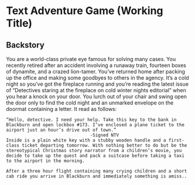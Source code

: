 # Text Adventure Game (Working Title)

## Backstory
You are a world-class private eye famous for solving many cases. You recently retired after an accident involving a runaway train, fourteen boxes of dynamite, and a crazed lion-tamer. You’ve returned home after packing up the office and making some goodbyes to others in the agency.
	It’s a cold night so you’ve got the fireplace running and you’re reading the latest issue of “Detectives staring at the fireplace on cold winter nights editorial” when you hear a knock on your door. You lurch out of your chair and swing open the door only to find the cold night and an unmarked envelope on the doormat containing a letter. It read as follows:

	“Hello, detective. I need your help. Take this key to the bank in Blackburn and open lockbox #173. I’ve enclosed a plane ticket to the airport just an hour’s drive out of town.”
									-Signed NTV
	Inside is a plain white key with a stubby wooden handle and a first-class ticket departing tomorrow. With nothing better to do but be the stereotypical Christmas story narrator from a children’s movie, you decide to take up the quest and pack a suitcase before taking a taxi to the airport in the morning.

	After a three hour flight containing many crying children and a short cab ride you arrive in Blackburn and immediately something is amiss..

